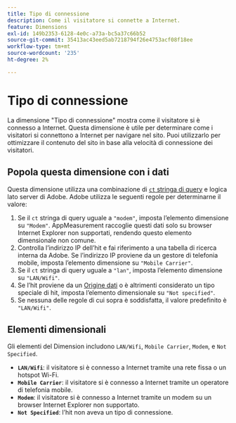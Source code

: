 ```yaml
---
title: Tipo di connessione
description: Come il visitatore si connette a Internet.
feature: Dimensions
exl-id: 149b2353-6128-4e0c-a73a-bc5a37c66b52
source-git-commit: 35413ac43eed5ab7218794f26e4753acf08f18ee
workflow-type: tm+mt
source-wordcount: '235'
ht-degree: 2%

---
```


# Tipo di connessione

La dimensione &quot;Tipo di connessione&quot; mostra come il visitatore si è connesso a Internet. Questa dimensione è utile per determinare come i visitatori si connettono a Internet per navigare nel sito. Puoi utilizzarlo per ottimizzare il contenuto del sito in base alla velocità di connessione dei visitatori.

## Popola questa dimensione con i dati

Questa dimensione utilizza una combinazione di [`ct` stringa di query](/help/implement/validate/query-parameters.md) e logica lato server di Adobe. Adobe utilizza le seguenti regole per determinarne il valore:

1. Se il `ct` stringa di query uguale a `"modem"`, imposta l’elemento dimensione su `"Modem"`. AppMeasurement raccoglie questi dati solo su browser Internet Explorer non supportati, rendendo questo elemento dimensionale non comune.
1. Controlla l’indirizzo IP dell’hit e fai riferimento a una tabella di ricerca interna da Adobe. Se l’indirizzo IP proviene da un gestore di telefonia mobile, imposta l’elemento dimensione su `"Mobile Carrier"`.
1. Se il `ct` stringa di query uguale a `"lan"`, imposta l’elemento dimensione su `"LAN/Wifi"`.
1. Se l’hit proviene da un [Origine dati](/help/import/c-data-sources/datasrc-home.md) o è altrimenti considerato un tipo speciale di hit, imposta l’elemento dimensionale su `"Not specified"`.
1. Se nessuna delle regole di cui sopra è soddisfatta, il valore predefinito è `"LAN/Wifi"`.

## Elementi dimensionali

Gli elementi del Dimension includono `LAN/Wifi`, `Mobile Carrier`, `Modem`, e `Not Specified`.

* **`LAN/Wifi`**: il visitatore si è connesso a Internet tramite una rete fissa o un hotspot Wi-Fi.
* **`Mobile Carrier`**: il visitatore si è connesso a Internet tramite un operatore di telefonia mobile.
* **`Modem`**: il visitatore si è connesso a Internet tramite un modem su un browser Internet Explorer non supportato.
* **`Not Specified`**: l’hit non aveva un tipo di connessione.

